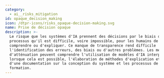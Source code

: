 ```yaml
---
category:
  - ai__risks_mitigation
id: opaque_decision_making
icon: /dtpr-icons/risks_opaque-decision-making.svg
name: Prise de décision opaque
description: >-
  Le risque que les systèmes d'IA prennent des décisions par le biais de
  processus qu'il est difficile, voire impossible, pour les humains de
  comprendre ou d'expliquer. Ce manque de transparence rend difficile
  l'identification des erreurs, des biais ou d'autres problèmes. Les mesures
  d'atténuation peuvent comprendre l'utilisation de modèles d'IA interprétables
  lorsque cela est possible, l'élaboration de méthodes d'explication et la tenue
  d'une documentation sur la conception du système et les processus de
  formation.
---
```


